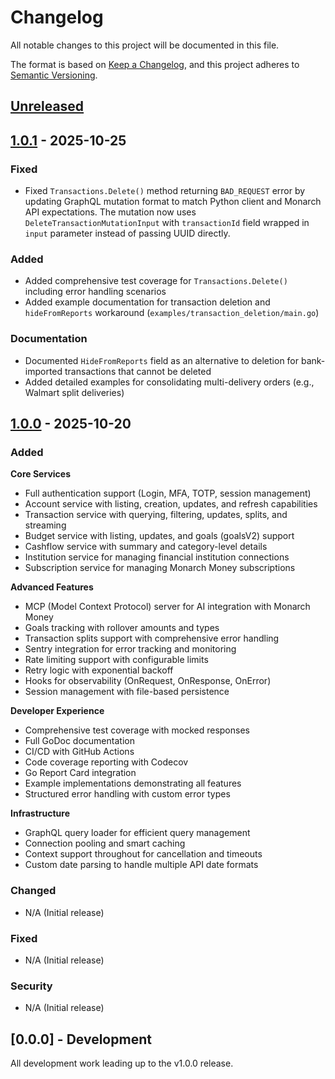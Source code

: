 # Changelog

All notable changes to this project will be documented in this file.

The format is based on [Keep a Changelog](https://keepachangelog.com/en/1.0.0/),
and this project adheres to [Semantic Versioning](https://semver.org/spec/v2.0.0.html).

## [Unreleased]

## [1.0.1] - 2025-10-25

### Fixed
- Fixed `Transactions.Delete()` method returning `BAD_REQUEST` error by updating GraphQL mutation format to match Python client and Monarch API expectations. The mutation now uses `DeleteTransactionMutationInput` with `transactionId` field wrapped in `input` parameter instead of passing UUID directly.

### Added
- Added comprehensive test coverage for `Transactions.Delete()` including error handling scenarios
- Added example documentation for transaction deletion and `hideFromReports` workaround (`examples/transaction_deletion/main.go`)

### Documentation
- Documented `HideFromReports` field as an alternative to deletion for bank-imported transactions that cannot be deleted
- Added detailed examples for consolidating multi-delivery orders (e.g., Walmart split deliveries)

## [1.0.0] - 2025-10-20

### Added

**Core Services**
- Full authentication support (Login, MFA, TOTP, session management)
- Account service with listing, creation, updates, and refresh capabilities
- Transaction service with querying, filtering, updates, splits, and streaming
- Budget service with listing, updates, and goals (goalsV2) support
- Cashflow service with summary and category-level details
- Institution service for managing financial institution connections
- Subscription service for managing Monarch Money subscriptions

**Advanced Features**
- MCP (Model Context Protocol) server for AI integration with Monarch Money
- Goals tracking with rollover amounts and types
- Transaction splits support with comprehensive error handling
- Sentry integration for error tracking and monitoring
- Rate limiting support with configurable limits
- Retry logic with exponential backoff
- Hooks for observability (OnRequest, OnResponse, OnError)
- Session management with file-based persistence

**Developer Experience**
- Comprehensive test coverage with mocked responses
- Full GoDoc documentation
- CI/CD with GitHub Actions
- Code coverage reporting with Codecov
- Go Report Card integration
- Example implementations demonstrating all features
- Structured error handling with custom error types

**Infrastructure**
- GraphQL query loader for efficient query management
- Connection pooling and smart caching
- Context support throughout for cancellation and timeouts
- Custom date parsing to handle multiple API date formats

### Changed
- N/A (Initial release)

### Fixed
- N/A (Initial release)

### Security
- N/A (Initial release)

## [0.0.0] - Development

All development work leading up to the v1.0.0 release.

[Unreleased]: https://github.com/eshaffer321/monarchmoney-go/compare/v1.0.1...HEAD
[1.0.1]: https://github.com/eshaffer321/monarchmoney-go/compare/v1.0.0...v1.0.1
[1.0.0]: https://github.com/eshaffer321/monarchmoney-go/releases/tag/v1.0.0
